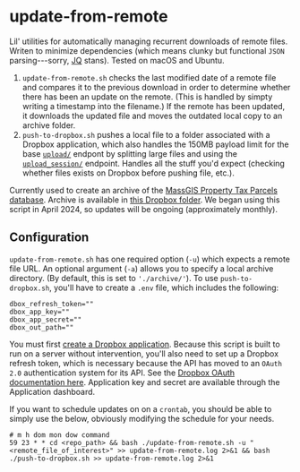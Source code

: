 # update-from-remote
Lil' utilities for automatically managing recurrent downloads of remote files. Writen to minimize dependencies (which means clunky but functional `JSON` parsing---sorry, [JQ](https://jqlang.github.io/jq/) stans). Tested on macOS and Ubuntu.

1. `update-from-remote.sh` checks the last modified date of a remote file and compares it to the previous download in order to determine whether there has been an update on the remote. (This is handled by simpty writing a timestamp into the filename.) If the remote has been updated, it downloads the updated file and moves the outdated local copy to an archive folder.
2. `push-to-dropbox.sh` pushes a local file to a folder associated with a Dropbox application, which also handles the 150MB payload limit for the base [`upload/`](https://www.dropbox.com/developers/documentation/http/documentation#files-upload) endpont by splitting large files and using the [`upload_session/`](https://www.dropbox.com/developers/documentation/http/documentation#files-upload_session-append) endpoint. Handles all the stuff you'd expect (checking whether files exists on Dropbox before pushing file, etc.).

Currently used to create an archive of the [MassGIS Property Tax Parcels database](https://www.mass.gov/info-details/massgis-data-property-tax-parcels). Archive is available in [this Dropbox folder](https://www.dropbox.com/scl/fo/8tb0boh3ejckizdx3w9q8/h?rlkey=ye2s8zgs16dif81usc2jhx8fm&dl=0). We began using this script in April 2024, so updates will be ongoing (approximately monthly).

## Configuration
`update-from-remote.sh` has one required option (`-u`) which expects a remote file URL. An optional argument (`-a`) allows you to specify a local archive directory. (By default, this is set to `'./archive/'`). To use `push-to-dropbox.sh`, you'll have to create a `.env` file, which includes the following:

```
dbox_refresh_token=""
dbox_app_key=""
dbox_app_secret=""
dbox_out_path=""
```

You must first [create a Dropbox application](https://www.dropbox.com/developers/apps/create?_tk=pilot_lp&_ad=ctabtn1&_camp=create). Because this script is built to run on a server without intervention, you'll also need to set up a Dropbox refresh token, which is necessary because the API has moved to an `OAuth 2.0` authentication system for its API. See the [Dropbox OAuth documentation here](https://developers.dropbox.com/oauth-guide). Application key and secret are available through the Application dashboard.

If you want to schedule updates on on a `crontab`, you should be able to simply use the below, obviously modifying the schedule for your needs.

```
# m h dom mon dow command
59 23 * * cd <repo_path> && bash ./update-from-remote.sh -u "<remote_file_of_interest>" >> update-from-remote.log 2>&1 && bash ./push-to-dropbox.sh >> update-from-remote.log 2>&1
```
